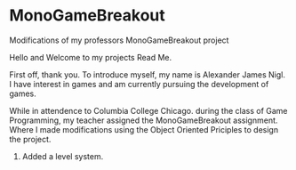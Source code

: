 # MonoGameBreakout
Modifications of my professors MonoGameBreakout project

Hello and Welcome to my projects Read Me.

First off, thank you. To introduce myself, my name is Alexander James Nigl. I have interest in games and am currently pursuing the development of games.

While in attendence to Columbia College Chicago. during the class of Game Programming, my teacher assigned the MonoGameBreakout assignment. Where I made modifications using the Object Oriented Priciples to design the project.

1) Added a level system.
